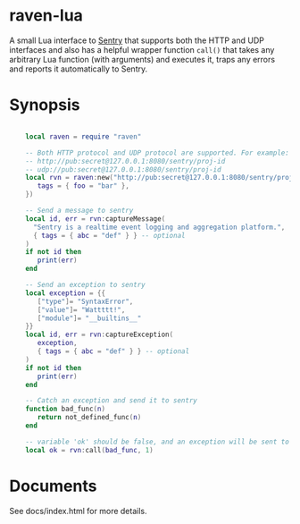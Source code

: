 raven-lua
=========

A small Lua interface to [Sentry](http://sentry.readthedocs.org/) that supports
both the HTTP and UDP interfaces and also has a helpful wrapper function
`call()` that takes any arbitrary Lua function (with arguments) and executes
it, traps any errors and reports it automatically to Sentry.

Synopsis
========

```lua

    local raven = require "raven"

    -- Both HTTP protocol and UDP protocol are supported. For example:
    -- http://pub:secret@127.0.0.1:8080/sentry/proj-id
    -- udp://pub:secret@127.0.0.1:8080/sentry/proj-id
    local rvn = raven:new("http://pub:secret@127.0.0.1:8080/sentry/proj-id", {
       tags = { foo = "bar" },
    })

    -- Send a message to sentry
    local id, err = rvn:captureMessage(
      "Sentry is a realtime event logging and aggregation platform.",
      { tags = { abc = "def" } } -- optional
    )
    if not id then
       print(err)
    end

    -- Send an exception to sentry
    local exception = {{
       ["type"]= "SyntaxError",
       ["value"]= "Wattttt!",
       ["module"]= "__builtins__"
    }}
    local id, err = rvn:captureException(
       exception,
       { tags = { abc = "def" } } -- optional
    )
    if not id then
       print(err)
    end

    -- Catch an exception and send it to sentry
    function bad_func(n)
       return not_defined_func(n)
    end

    -- variable 'ok' should be false, and an exception will be sent to sentry
    local ok = rvn:call(bad_func, 1)

```
Documents
=========

See docs/index.html for more details.
